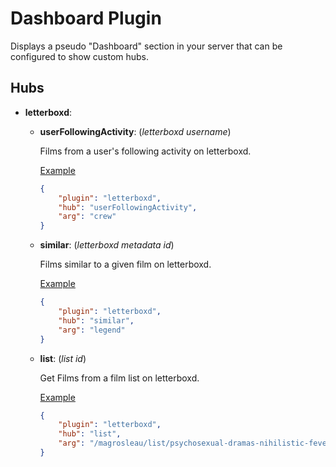 # Dashboard Plugin

Displays a pseudo "Dashboard" section in your server that can be configured to show custom hubs.

## Hubs

- **letterboxd**:

	- **userFollowingActivity**: (*letterboxd username*)
		
		Films from a user's following activity on letterboxd.
		
		[Example](https://letterboxd.com/crew/activity/following/)
		```json
		{
			"plugin": "letterboxd",
			"hub": "userFollowingActivity",
			"arg": "crew"
		}
		```

	- **similar**: (*letterboxd metadata id*)

		Films similar to a given film on letterboxd.

		[Example](https://letterboxd.com/film/legend/similar/)
		```json
		{
			"plugin": "letterboxd",
			"hub": "similar",
			"arg": "legend"
		}
		```
	
	- **list**: (*list id*)

		Get Films from a film list on letterboxd.

		[Example](https://letterboxd.com/oscars/list/oscar-winning-films-best-picture/)
		```json
		{
			"plugin": "letterboxd",
			"hub": "list",
			"arg": "/magrosleau/list/psychosexual-dramas-nihilistic-fever-dreams/by/added/"
		}
		```
